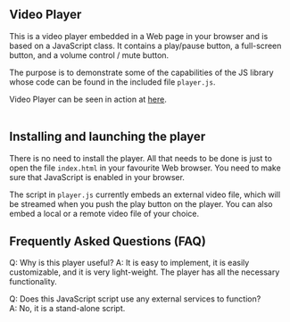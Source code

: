 ## Video Player

This is a video player embedded in a Web page in your browser and is based on a JavaScript class. It contains a play/pause button, a full-screen button, and a volume control / mute button.

The purpose is to demonstrate some of the capabilities of the JS library whose code can be found in the included file `player.js`.

Video Player can be seen in action at [here](https://hyperfield.github.io/animated-player/).
<br/><br/>

## Installing and launching the player

There is no need to install the player. All that needs to be done is just to open the file `index.html` in your favourite Web browser. You need to make sure that JavaScript is enabled in your browser.

The script in `player.js` currently embeds an external video file, which will be streamed when you push the play button on the player. You can also embed a local or a remote video file of your choice.

## Frequently Asked Questions (FAQ)

Q: Why is this player useful?
A: It is easy to implement, it is easily customizable, and it is very light-weight. The player has all the necessary functionality.

Q: Does this JavaScript script use any external services to function?  
A: No, it is a stand-alone script.